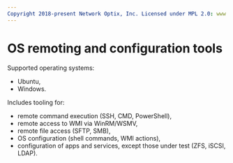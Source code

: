 ```yaml
---
Copyright 2018-present Network Optix, Inc. Licensed under MPL 2.0: www.mozilla.org/MPL/2.0/
---
```

# OS remoting and configuration tools

Supported operating systems:
- Ubuntu,
- Windows.

Includes tooling for:
- remote command execution (SSH, CMD, PowerShell),
- remote access to WMI via WinRM/WSMV,
- remote file access (SFTP, SMB),
- OS configuration (shell commands, WMI actions),
- configuration of apps and services, except those under test (ZFS, iSCSI, LDAP).
